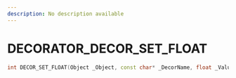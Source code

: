 ```yaml
---
description: No description available 
---
```


# DECORATOR\_DECOR_SET_FLOAT

```cpp
int DECOR_SET_FLOAT(Object _Object, const char* _DecorName, float _Value);
```